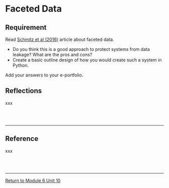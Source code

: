 # Faceted Data

## Requirement
Read [Schmitz et al (2016)](SSD_Unit10_ComponentReference.pdf) article about faceted data.

 - Do you think this is a good approach to protect systems from data leakage? What are the pros and cons?
 - Create a basic outline design of how you would create such a system in Python. 

Add your answers to your e-portfolio.



## Reflections
xxx

<br><br>

---

## Reference
xxx

<br><br>

---

[Return to Module 6 Unit 10](SSD_Unit10.md)
